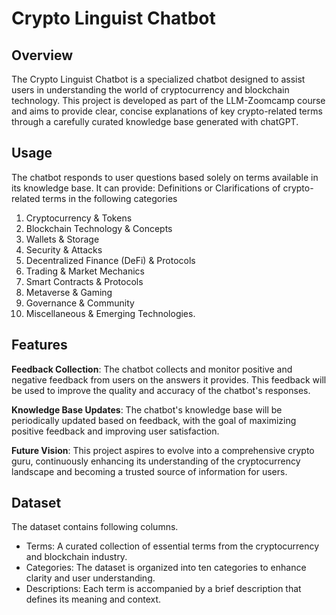 # Crypto Linguist Chatbot
## Overview
The Crypto Linguist Chatbot is a specialized chatbot designed to assist users in understanding the world of cryptocurrency and blockchain technology. This project is developed as part of the LLM-Zoomcamp course and aims to provide clear, concise explanations of key crypto-related terms through a carefully curated knowledge base generated with chatGPT.

## Usage
The chatbot responds to user questions based solely on terms available in its knowledge base. 
It can provide:
Definitions or Clarifications of crypto-related terms in the following categories
1. Cryptocurrency & Tokens
2. Blockchain Technology & Concepts
3. Wallets & Storage
4. Security & Attacks
5. Decentralized Finance (DeFi) & Protocols
6. Trading & Market Mechanics
7. Smart Contracts & Protocols
8. Metaverse & Gaming
9. Governance & Community
10. Miscellaneous & Emerging Technologies.

## Features
**Feedback Collection**: 
The chatbot collects and monitor positive and negative feedback from users on the answers it provides. This feedback will be used to improve the quality and accuracy of the chatbot's responses.

**Knowledge Base Updates**: 
The chatbot's knowledge base will be periodically updated based on feedback, with the goal of maximizing positive feedback and improving user satisfaction.

**Future Vision**:
This project aspires to evolve into a comprehensive crypto guru, continuously enhancing its understanding of the cryptocurrency landscape and becoming a trusted source of information for users.

## Dataset
The dataset contains following columns.
- Terms: A curated collection of essential terms from the cryptocurrency and blockchain industry.
- Categories: The dataset is organized into ten categories to enhance clarity and user understanding.
- Descriptions: Each term is accompanied by a brief description that defines its meaning and context.